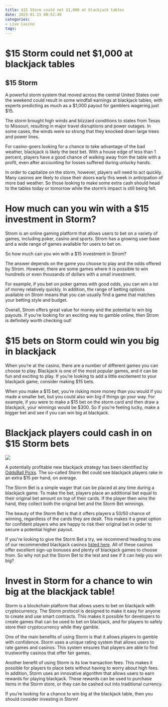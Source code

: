 ```yaml
---
title: $15 Storm could net $1,000 at blackjack tables
date: 2023-01-21 00:52:49
categories:
- Live Casino
tags:
---
```



#  $15 Storm could net $1,000 at blackjack tables

## $15 Storm

A powerful storm system that moved across the central United States over the weekend could result in some windfall earnings at blackjack tables, with experts predicting as much as a $1,000 payout for gamblers wagering just $15.

The storm brought high winds and blizzard conditions to states from Texas to Missouri, resulting in major travel disruptions and power outages. In some cases, the winds were so strong that they knocked down large trees and power lines.

For casino-goers looking for a chance to take advantage of the bad weather, blackjack is likely the best bet. With a house edge of less than 1 percent, players have a good chance of walking away from the table with a profit, even after accounting for losses suffered during unlucky hands.

In order to capitalize on the storm, however, players will need to act quickly. Many casinos are likely to close their doors early this week in anticipation of more bad weather. So those looking to make some extra cash should head to the tables today or tomorrow while the storm’s impact is still being felt.

#  How much can you win with a $15 investment in Storm?

Strom is an online gaming platform that allows users to bet on a variety of games, including poker, casino and sports. Strom has a growing user base and a wide range of games available for users to bet on.

So how much can you win with a $15 investment in Strom?

The answer depends on the game you choose to play and the odds offered by Strom. However, there are some games where it is possible to win hundreds or even thousands of dollars with a small investment.

For example, if you bet on poker games with good odds, you can win a lot of money relatively quickly. In addition, the range of betting options available on Strom means that you can usually find a game that matches your betting style and budget.

Overall, Strom offers great value for money and the potential to win big payouts. If you're looking for an exciting way to gamble online, then Strom is definitely worth checking out!

#  $15 bets on Storm could win you big in blackjack

When you’re at the casino, there are a number of different games you can choose to play. Blackjack is one of the most popular games, and it can be fun and exciting to play. If you’re looking to add a little excitement to your blackjack game, consider making $15 bets.

When you make a $15 bet, you’re risking more money than you would if you made a smaller bet, but you could also win big if things go your way. For example, if you were to make a $15 bet on the storm card and then draw a blackjack, your winnings would be $300. So if you’re feeling lucky, make a bigger bet and see if you can win big at blackjack.

#  Blackjack players could cash in on $15 Storm bets

![](https://i.imgur.com/ZzWcbZ8.png)

A potentially profitable new blackjack strategy has been identified by <a href="https://www.oddsballpicks.net">OddsBall Picks</a>. The so-called Storm Bet could see blackjack players rake in an extra $15 per hand, on average.

The Storm Bet is a simple wager that can be placed at any time during a blackjack game. To make the bet, players place an additional bet equal to their original bet amount on top of their cards. If the player then wins the hand, they collect both the original bet and the Storm Bet winnings.

The beauty of the Storm Bet is that it offers players a 50/50 chance of winning, regardless of the cards they are dealt. This makes it a great option for confident players who are happy to risk their original bet in order to secure a potential higher payout.

If you're looking to give the Storm Bet a try, we recommend heading to one of our recommended blackjack casinos <a href="https://www.oddsballpicks.net/blackjack-casinos/">listed here</a>. All of these casinos offer excellent sign-up bonuses and plenty of blackjack games to choose from. So why not put the Storm Bet to the test and see if it can help you win big?

#  Invest in Storm for a chance to win big at the blackjack table!

Storm is a blockchain platform that allows users to bet on blackjack with cryptocurrency. The Storm protocol is designed to make it easy for anyone to create and use smart contracts. This makes it possible for developers to create games that can be used to bet on blackjack, and for players to safely store their cryptocurrency while they gamble.

One of the main benefits of using Storm is that it allows players to gamble with confidence. Storm uses a unique rating system that allows users to rate games and casinos. This system ensures that players are able to find trustworthy casinos that offer fair games.

Another benefit of using Storm is its low transaction fees. This makes it possible for players to place bets without having to worry about high fees. In addition, Storm uses an innovative algorithm that allows users to earn rewards for playing blackjack. These rewards can be used to purchase items in the Storm store, or they can be cashed out into traditional currency.

If you’re looking for a chance to win big at the blackjack table, then you should consider investing in Storm!